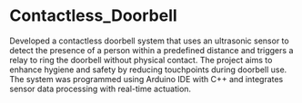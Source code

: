 # Contactless_Doorbell
Developed a contactless doorbell system that uses an ultrasonic sensor to detect the presence of a person within a 
predefined distance and triggers a relay to ring the doorbell without physical contact. The project aims to enhance 
hygiene and safety by reducing touchpoints during doorbell use. The system was programmed using Arduino IDE with C++ 
and integrates sensor data processing with real-time actuation.
